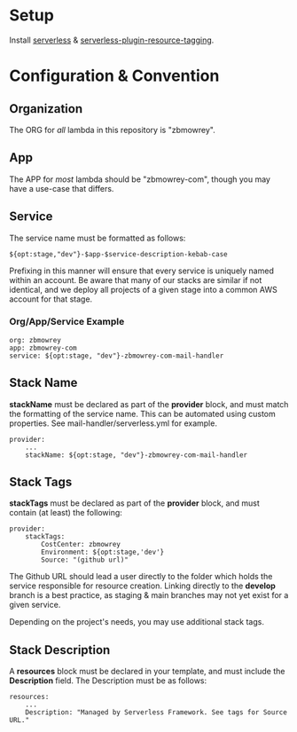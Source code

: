 # Setup

Install [serverless](https://www.serverless.com/framework/docs/getting-started) & [serverless-plugin-resource-tagging](https://www.serverless.com/plugins/serverless-plugin-resource-tagging). 

# Configuration & Convention

## Organization
The ORG for *all* lambda in this repository is "zbmowrey". 

## App 
The APP for *most* lambda should be "zbmowrey-com", though you may have a use-case that differs.

## Service
The service name must be formatted as follows:

    ${opt:stage,"dev"}-$app-$service-description-kebab-case

Prefixing in this manner will ensure that every service is uniquely named within an account.
Be aware that many of our stacks are similar if not identical, and we deploy all projects of a
given stage into a common AWS account for that stage. 

### Org/App/Service Example

    org: zbmowrey
    app: zbmowrey-com
    service: ${opt:stage, "dev"}-zbmowrey-com-mail-handler 

## Stack Name
**stackName** must be declared as part of the **provider** block, and must match the formatting of the service name.
This can be automated using custom properties. See mail-handler/serverless.yml for example.

    provider:
        ...
        stackName: ${opt:stage, "dev"}-zbmowrey-com-mail-handler

## Stack Tags
**stackTags** must be declared as part of the **provider** block, and must contain (at least) the following:

    provider:
        stackTags:
            CostCenter: zbmowrey
            Environment: ${opt:stage,'dev'}
            Source: "(github url)"

The Github URL should lead a user directly to the folder which holds the service responsible for resource creation.
Linking directly to the **develop** branch is a best practice, as staging & main branches may not yet exist for a given service.

Depending on the project's needs, you may use additional stack tags.

## Stack Description
A **resources** block must be declared in your template, and must include the **Description** field. The Description
must be as follows:

    resources:
        ...
        Description: "Managed by Serverless Framework. See tags for Source URL." 


